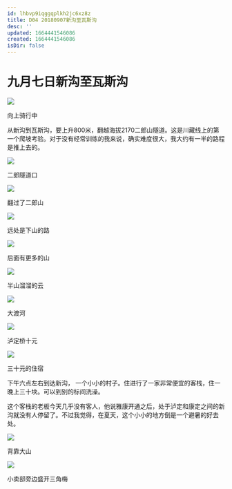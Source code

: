 ```yaml
---
id: lhbvp9iqggqplkh2jc6xz8z
title: D04 20180907新沟至瓦斯沟
desc: ''
updated: 1664441546086
created: 1664441546086
isDir: false
---
```

# 九月七日新沟至瓦斯沟

![](https://ridemypic.oss-cn-chengdu.aliyuncs.com/rideimg/2616645-9c5526d41f2c9027.jpg)  

向上骑行中

从新沟到瓦斯沟，要上升800米，翻越海拔2170二郎山隧道。这是川藏线上的第一个爬坡考验。对于没有经常训练的我来说，确实难度很大，我大约有一半的路程是推上去的。

![](https://ridemypic.oss-cn-chengdu.aliyuncs.com/rideimg/2616645-1b827de42dd66591.jpg)  

二郎隧道口

  

![](https://ridemypic.oss-cn-chengdu.aliyuncs.com/rideimg/2616645-a3bd2f35f32f7698.jpg)  

翻过了二郎山

  

![](https://ridemypic.oss-cn-chengdu.aliyuncs.com/rideimg/2616645-f2b0343ffd399353.jpg)  

远处是下山的路

  

![](https://ridemypic.oss-cn-chengdu.aliyuncs.com/rideimg/2616645-a54b9994d707847f.jpg)  

后面有更多的山

  

![](https://ridemypic.oss-cn-chengdu.aliyuncs.com/rideimg/2616645-8fbd98d6973d4509.jpg)  

半山溜溜的云

  

![](https://ridemypic.oss-cn-chengdu.aliyuncs.com/rideimg/2616645-3718e37aeb19089f.jpg)  

大渡河

  

![](https://ridemypic.oss-cn-chengdu.aliyuncs.com/rideimg/2616645-938fab55f1509007.jpg)  

泸定桥十元

![](https://ridemypic.oss-cn-chengdu.aliyuncs.com/rideimg/2616645-5681de886b799540.jpg)  

三十元的住宿

下午六点左右到达新沟，
一个小小的村子。住进行了一家非常便宜的客栈，住一晚上三十块。可以到别的标间洗澡。

这个客栈的老板今天几乎没有客人，他说雅康开通之后，处于泸定和康定之间的新沟就没有人停留了。不过我觉得，在夏天，这个小小的地方倒是一个避暑的好去处。

![](https://ridemypic.oss-cn-chengdu.aliyuncs.com/rideimg/2616645-d80e930f8278c15c.jpg)  

背靠大山

  

![](http://upload-images.jianshu.io/upload_images/2616645-08e1e8c6326d4d84.jpg)  

小卖部旁边盛开三角梅
